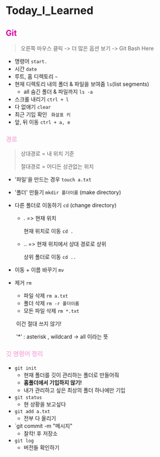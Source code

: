 # Today_I_Learned

## <span style="color:#DF01A5">Git</span>



>  오른쪽 마우스 클릭  ->  더 많은 옵션 보기  -> Git Bash Here

* 명령어  `start.`
* 시간 `date`
* 루트, 홈 디렉토리 `~`
* 현재 디렉토리 내의 폴더 & 파일을 보여줌 `ls`(list segments)
  - all 숨긴 폴더 & 파일까지 `ls -a`
* 스크롤 내리기 `ctrl + l`
* 다 없애기 `clear`
* 최근 기입 확인 ` 화살표 키`
* 앞, 뒤 이동 `ctrl + a, e`



### <span style="color:#F8B2DF">경로</span>

> 상대경로 =  내 위치 기준
>
> 절대경로 = 어디든 상관없는 위치

* '파일'을 만드는 경우 `touch a.txt`

* '폴더' 만들기 `mkdir 폴더이름` (make directory)

* 다른 폴더로 이동하기 `cd` (change directory)

  - .  => 현재 위치

    현재 위치로 이동 `cd .`

  - .. => 현재 위치에서 상대 경로로 상위

    상위 폴더로 이동 `cd ..`

* 이동 + 이름 바꾸기 `mv`

* 제거 `rm`

  - 파일 삭제  `rm a.txt`
  - 폴더 삭제 `rm -r 폴더이름`
  - 모든 파일 삭제 `rm *.txt`

  ​       이건 절대 쓰지 않기! 

  ​       '*' : asterisk , wildcard  ->  all 이라는 뜻

  

### <span style="color:#F8B2DF">깃 명령어 정리</span>

* `git init`
  - 현재 폴더를 깃이 관리하는 폴더로 만들어줘
  - **홈폴더에서 기입하지 않기!**
  - 내가 관리하고 싶은 최상의 폴더 하나에만 기입
* `git status`
  - 현 상황을 보고싶다
* `git add a.txt`
  - 전부 다 올리기
* `git commit -m "메시지"
  - 찰칵! 후 저장소
* `git log`
  - 버전들 확인하기